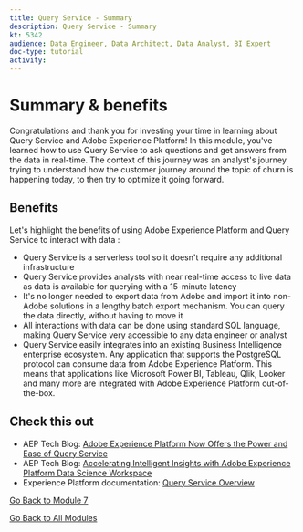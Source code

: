 ```yaml
---
title: Query Service - Summary
description: Query Service - Summary
kt: 5342
audience: Data Engineer, Data Architect, Data Analyst, BI Expert
doc-type: tutorial
activity: 
---
```


# Summary & benefits

Congratulations and thank you for investing your time in learning about Query Service and Adobe Experience Platform! 
In this module, you've learned how to use Query Service to ask questions and get answers from the data in real-time. The context of this journey was an analyst's journey trying to understand how the customer journey around the topic of churn is happening today, to then try to optimize it going forward.

## Benefits

Let's highlight the benefits of using Adobe Experience Platform and Query Service to interact with data :

- Query Service is a serverless tool so it doesn't require any additional infrastructure
- Query Service provides analysts with near real-time access to live data as data is available for querying with a 15-minute latency
- It's no longer needed to export data from Adobe and import it into non-Adobe solutions in a lengthy batch export mechanism. You can query the data directly, without having to move it
- All interactions with data can be done using standard SQL language, making Query Service very accessible to any data engineer or analyst
- Query Service easily integrates into an existing Business Intelligence enterprise ecosystem. Any application that supports the PostgreSQL protocol can consume data from Adobe Experience Platform. This means that applications like Microsoft Power BI, Tableau, Qlik, Looker and many more are integrated with Adobe Experience Platform out-of-the-box.

## Check this out

- AEP Tech Blog: [Adobe Experience Platform Now Offers the Power and Ease of Query Service](https://medium.com/adobetech/adobe-experience-platform-now-offers-the-power-and-ease-of-query-service-8c25ecf8eb1b)
- AEP Tech Blog: [Accelerating Intelligent Insights with Adobe Experience Platform Data Science Workspace](https://medium.com/adobetech/accelerate-intelligent-insights-with-adobe-experience-platform-data-science-workspace-89538bacbbea)
-  Experience Platform documentation: [Query Service Overview](https://docs.adobe.com/content/help/en/experience-platform/query/home.html) 

[Go Back to Module 7](./query-service.md)

[Go Back to All Modules](../../overview.md)
